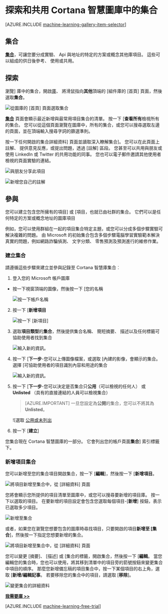 <properties
    pageTitle="Cortana 智慧庫集合 |Microsoft Azure"
    description="探索和共用 Cortana 智慧圖庫中的集合。"
    services="machine-learning"
    documentationCenter=""
    authors="garyericson"
    manager="jhubbard"
    editor="cgronlun"/>

<tags
    ms.service="machine-learning"
    ms.workload="data-services"
    ms.tgt_pltfrm="na"
    ms.devlang="na"
    ms.topic="article"
    ms.date="10/13/2016"
    ms.author="roopalik;garye"/>


# <a name="discover-and-share-collections-in-the-cortana-intelligence-gallery"></a>探索和共用 Cortana 智慧圖庫中的集合

[AZURE.INCLUDE [machine-learning-gallery-item-selector](../../includes/machine-learning-gallery-item-selector.md)]

## <a name="collections"></a>集合

**[集合](https://gallery.cortanaintelligence.com/collections)**，可讓您要分成實驗、 Api 與地址的特定的方案或概念其他庫項目。 這些可以組成的供日後參考、 使用或共用。

## <a name="discover"></a>探索

瀏覽] 庫中的集合，開啟[庫](http://gallery.cortanaintelligence.com)、 將滑鼠指向**其他**頂端的 [組件庫的 [首頁] 頁面，然後選取**集合**。

![從圖庫的 [首頁] 頁面選取集合](media/machine-learning-gallery-collections/select-collections-in-gallery.png)

 **[集合](https://gallery.cortanaintelligence.com/collections)**
頁面會顯示最近新增與最常用項目集合的清單。
按一下 [**查看所有**檢視所有的集合。
您可以從這個頁面瀏覽在圖庫中，所有的集合，或您可以搜尋選取左邊的頁面，並在頂端輸入搜尋字詞的篩選準則。

 按一下任何開啟的集合詳細資料] 頁面並讀取深入瞭解集合]。
您可以在此頁面上註解、 提供意見反應，或提出問題，透過 [註解] 區段。 您甚至可以共用與朋友或使用 LinkedIn 或 Twitter 的共用功能的同事。 您也可以電子郵件邀請其他使用者檢視的頁面實驗的連結。

![與朋友分享此項目](media\machine-learning-gallery-how-to-use-contribute-publish\share-links.png)

![新增您自己的註解](media\machine-learning-gallery-how-to-use-contribute-publish\comments.png)


## <a name="contribute"></a>參與

您可以建立包含您所擁有的項目] 或 [項目，也就已由社群的集合。 它們可以是任何特定的方案或概念地址的圖庫項目

例如，您可以使用群組在一起的項目集合特定主題，或您可以分成多個步驟實驗可解決複雜的問題。
由 Microsoft 的初始集合包含多個步驟電腦學習實驗範本解決真實的問題，例如網路詐騙偵測、 文字分類、 零售預測及預測進行的維修作業。

### <a name="create-a-collection"></a>建立集合

請遵循這些步驟來建立並參與記錄至 Cortana 智慧庫集合︰

1. 登入您的 Microsoft 帳戶圖庫

- 按一下視窗頂端的圖像，然後按一下 [您的名稱

    ![按一下帳戶名稱](media\machine-learning-gallery-collections\click-account-name.png)

2. 按一下 [**新增項目**

    ![按一下 [新項目]](media\machine-learning-gallery-collections\click-new-item.png)

3. 選取**項目類型**的**集合**，然後提供集合名稱、 簡短摘要、 描述以及任何標籤可協助使用者找到集合

    ![輸入新的資訊。](media\machine-learning-gallery-collections\create-collection-page-1.png)

4. 按一下 [**下一步**-您可以上傳圖像檔案，或選取 [內建的影像，會顯示的集合。選擇 [可協助使用者的項目識別內容和用途的集合

    ![輸入新的資訊。](media\machine-learning-gallery-collections\create-collection-page-2.png)

5. 按一下 [**下一步**-您可以決定是否集合只**公用**（可以檢視的任何人） 或**Unlisted** （具有的直接連結的人員可以檢視集合）

    > [AZURE.IMPORTANT] 一旦您設定為**公開**的集合，您可以不將其為**Unlisted**。

    ![選取 [公用或未列出](media\machine-learning-gallery-collections\create-collection-page-3.png)

6. 按一下 [**建立**]

您集合現在 Cortana 智慧圖庫的一部分。 它會列出您的帳戶頁面**集合**] 索引標籤下。

### <a name="add-items-to-a-collection"></a>新增項目集合

您可以新增至您的集合項目開啟集合，按一下 [**編輯**]，然後按一下 [**新增項目**。

![將項目新增至集合中，從 [詳細資料] 頁面](media\machine-learning-gallery-collections\add-to-collection-from-details-page.png)

您將會顯示您所提供的項目清單至圖庫中，或您可以搜尋要新增的項目庫。 按一下以選取的項目。 在要新增的項目設定會包含您選取每個項目-[**新增**] 按鈕，表示已選取多少項目。

![新增至集合](media\machine-learning-gallery-collections\add-to-collection.png)

或者，如果您在瀏覽您想要包含的圖庫時尋找項目，只要開啟的項目**新增至 [集合**]，然後按一下指定您想要新增的集合。

![將項目新增至集合中，從 [詳細資料] 頁面](media\machine-learning-gallery-collections\add-to-collection-from-item-details.png)

您可以變更 [摘要]、 [描述] 或 [集合的標籤，開啟集合，然後按一下 [**編輯**。
當您編輯您的集合時，您也可以使用，將其移到清單中的項目旁的箭號按鈕來變更集合中項目的順序。 那麼您新增備忘稿的項目集合中，按一下某個項目的右上角，選取 [**新增/編輯記事**。 若要移除您的集合中的項目，請選取 [**移除**]。

![變更集合的詳細資料](media\machine-learning-gallery-collections\change-collection-details.png)


**[我需要庫 >>](http://gallery.cortanaintelligence.com)**

[AZURE.INCLUDE [machine-learning-free-trial](../../includes/machine-learning-free-trial.md)]
